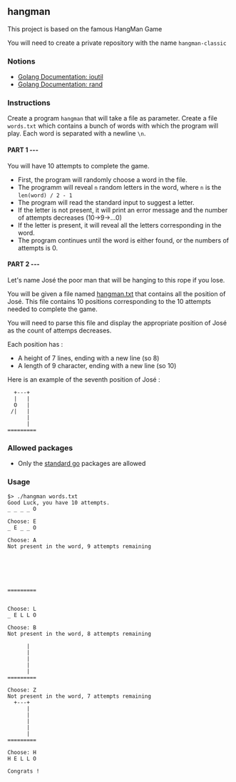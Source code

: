 ## hangman

This project is based on the famous HangMan Game

You will need to create a private repository with the name `hangman-classic`

### Notions
- [Golang Documentation: ioutil](https://golang.org/pkg/ioutil/)
- [Golang Documentation: rand](https://golang.org/pkg/math/rand/)

### Instructions

Create a program `hangman` that will take a file as parameter. 
Create a file `words.txt` which contains a bunch of words with which the program will play. Each word is separated with a newline `\n`.

#### PART 1 ---

You will have 10 attempts to complete the game.

* First, the program will randomly choose a word in the file.
* The programm will reveal `n` random letters in the word, where `n` is the `len(word) / 2 - 1`
* The program will read the standard input to suggest a letter.
* If the letter is not present, it will print an error message and the number of attempts decreases (10->9->...0)
* If the letter is present, it will reveal all the letters corresponding in the word.
* The program continues until the word is either found, or the numbers of attempts is 0.

#### PART 2 ---

Let's name José the poor man that will be hanging to this rope if you lose.

You will be given a file named [hangman.txt](https://github.com/Lyon-Ynov-Campus/YTrack/blob/master/subjects/hangman/hangman-classic/hangman.txt) that contains all the position of José. 
This file contains 10 positions corresponding to the 10 attempts needed to complete the game.

You will need to parse this file and display the appropriate position of José as the count of attemps decreases.

Each position has :
* A height of 7 lines, ending with a new line (so 8)
* A length of 9 character, ending with a new line (so 10)

Here is an example of the seventh position of José :

```
  +---+  
  |   |  
  O   |  
 /|   |  
      |  
      |  
=========

```

### Allowed packages

- Only the [standard go](https://golang.org/pkg/) packages are allowed

### Usage
```
$> ./hangman words.txt
Good Luck, you have 10 attempts.
_ _ _ _ O

Choose: E
_ E _ _ O

Choose: A
Not present in the word, 9 attempts remaining
         
         
         
         
         
         
=========


Choose: L
_ E L L O 

Choose: B
Not present in the word, 8 attempts remaining
         
      |  
      |  
      |  
      |  
      |  
=========

Choose: Z
Not present in the word, 7 attempts remaining
  +---+  
      |  
      |  
      |  
      |  
      |  
=========

Choose: H
H E L L O

Congrats !

```
